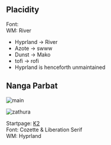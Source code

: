 ## Placidity

Font: <br>
WM: River<br>
- Hyprland -> River
- Azote -> swww
- Dunst -> Mako
- tofi -> rofi
- Hyprland is henceforth unmaintained

## Nanga Parbat
![main](https://github.com/MujtabaAsim/dots/assets/62666332/0db21a54-51fd-4dee-b5b6-72b0a9b18fef)

![zathura](https://github.com/MujtabaAsim/dots/assets/62666332/351bf5b1-f890-43cc-baea-aa7e04f01db7)

Startpage: [K2](https://github.com/MujtabaAsim/K2)<br>
Font: Cozette & Liberation Serif<br>
WM: Hyprland<br>
